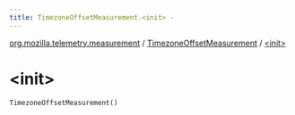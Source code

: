 ```yaml
---
title: TimezoneOffsetMeasurement.<init> - 
---
```


[org.mozilla.telemetry.measurement](../index.html) / [TimezoneOffsetMeasurement](index.html) / [&lt;init&gt;](./-init-.html)

# &lt;init&gt;

`TimezoneOffsetMeasurement()`